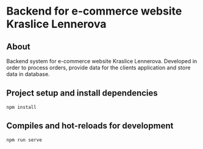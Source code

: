 # Backend for e-commerce website Kraslice Lennerova

## About
Backend system for e-commerce website Kraslice Lennerova.
Developed in order to process orders, provide data for the clients application and store data in database.

## Project setup and install dependencies
```
npm install
```
## Compiles and hot-reloads for development
```
npm run serve
```
